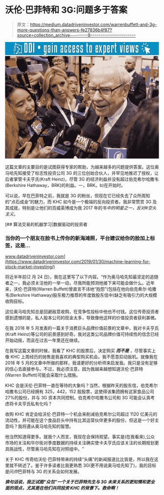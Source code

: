 # 沃伦·巴菲特和 3G:问题多于答案

> 原文：<https://medium.datadriveninvestor.com/warrenbuffett-and-3g-more-questions-than-answers-fe27836b4f87?source=collection_archive---------9----------------------->

[![](img/3ac2b72b8d802588ba3a11477385cf73.png)](http://www.track.datadriveninvestor.com/1B9E)![](img/7e4df3e19b60b805ab0faccd8e22113d.png)

这篇文章的主要目的是试图获得专家的帮助，为越来越多的问题提供答案。这位奥马哈先知接受了标志性投资公司 3G 的三位创始合伙人，并罕见地推迟了授权，让后者掌管卡夫亨氏(Kraft Heinz)，尽管 3G 的经济利益并没有超过伯克希尔哈撒韦(Berkshire Hathaway，BRK)的利益。一，BRK。b)在开始时。

可以说，早在巴菲特之前，我就是 3G 的粉丝，但现在它已经失去了众所周知的“点石成金”的魅力，而 KHC 如今是一个极端的反向投资者。我非常赞赏 3G 及其成就，特别是让他们的百威英博成为我 2017 年的书*中的明星之一，反对#空头主义*。

[](https://www.datadriveninvestor.com/2019/01/30/machine-learning-for-stock-market-investing/) [## 算法交易的机器学习|数据驱动的投资者

### 当你的一个朋友在脸书上传你的新海滩照，平台建议给你的脸加上标签，这是…

www.datadriveninvestor.com](https://www.datadriveninvestor.com/2019/01/30/machine-learning-for-stock-market-investing/) 

将近半年前(2 月 24 日)，我在这里写了以下内容。“作为奥马哈先知最坚定的追随者之一，我必须关注他的一举一动，尽我所能预测他接下来可能会做什么。近年来，沃伦·巴菲特(Warren Buffett)曾直言不讳地“抱怨”(包括在他向伯克希尔·哈撒韦(Berkshire Hathaway)股东极力推荐的年度致股东信中)缺乏有吸引力的大规模收购目标。

这位奥马哈先知总是回避敌意收购，在竞争性投标中他也不付钱。这位传奇投资者感到遗憾的是，私人股本公司的现金太多，导致像他这样的价值投资者获利甚微。

在我 2018 年 5 月发表的一篇关于消费巨头品牌价值前景的文章中，我对卡夫亨氏(Kraft Heinz)等公司的前景感到好奇。我对这类公司品牌价值可持续性的信念已经开始动摇，而且在过去一年里还在继续。

在我写这篇文章的时候，我看了 KHC 的股票后，决定购买 ***而不是*** ，尽管事实上像 KHC 上周经历的抛售是我喜欢的典型购买机会。我不愿意扣动扳机。就像我在 2018 年 5 月的文章中所做的那样，我请更好的分析师来启发我。我只是没有足够的信心去直接参与。不过，我必须注意，因为我越来越想知道沃伦·巴菲特(Warren Buffett)可能会采取什么措施。

KHC 会是沃伦·巴菲特一直在等待的大象吗？当然，根据昨天的股东信，伯克希尔哈撒韦公司已经拥有 325，442，152 股股票，这使得该集团拥有这家食品公司 27%的股份，并与 3G 资本共同控制。伯克希尔哈撒韦公司和 3G 可能会认真考虑将卡夫亨氏私有化吗？

收购 KHC 肯定会给沃伦·巴菲特一个机会来削减伯克希尔公司超过 1120 亿美元的流动性，并可能在这个食品巨头中持有比其运营伙伴更多的股份，但这是一个好主意吗？我将遵从奥马哈先知的智慧。

他当然知道得更多。就我个人而言，我现在会保持观望。事实是(在我看来),公众市场的关注和华尔街对季度数据的持续关注确实使卡夫亨氏应该关注的长期规划更具挑战性，尽管奥马哈先知在对照组中。"

关于 KHC 传奇给沃伦·巴菲特带来的持续“头痛”的新闻报道比比皆是，所以我在这里就不转述了。鉴于许多读者比我更熟悉 3G(更不用说奥马哈先知了)，我的目标是问*你*巴菲特与 3G 的关系会如何发展。

***换句话说，我正试图“众包”一个关于巴菲特先生与 3G 未来关系的更知情和更全面的观点，尤其是在他们共同投资 KHC 的背景下。救命啊！***